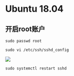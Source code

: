 # Ubuntu 18.04

## 开启root账户

```shell script
sudo passwd root

sudo vi /etc/ssh/sshd_config
```

![](http://cdn.tycoding.cn/MIK-5txS3q.png)

```shell script
sudo systemctl restart sshd
```
